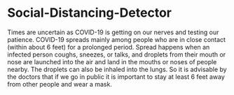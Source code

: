 # Social-Distancing-Detector
Times are uncertain as COVID-19 is getting on our nerves and testing our patience.
COVID-19 spreads mainly among people who are in close contact (within about 6 feet) for a prolonged period. Spread happens when an infected person coughs, sneezes, or talks, and droplets from their mouth or nose are launched into the air and land in the mouths or noses of people nearby. The droplets can also be inhaled into the lungs. 
So it is advisable by the doctors that if we go in public it is important to stay at least 6 feet away from other people and wear a mask.
